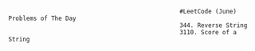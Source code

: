                                                     #LeetCode (June) Problems of The Day
                                                    344. Reverse String
                                                    3110. Score of a String


